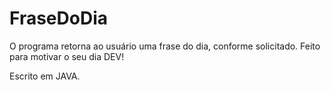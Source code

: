 # FraseDoDia
O programa retorna ao usuário uma frase do dia, conforme solicitado.
Feito para motivar o seu dia DEV!

Escrito em JAVA.
